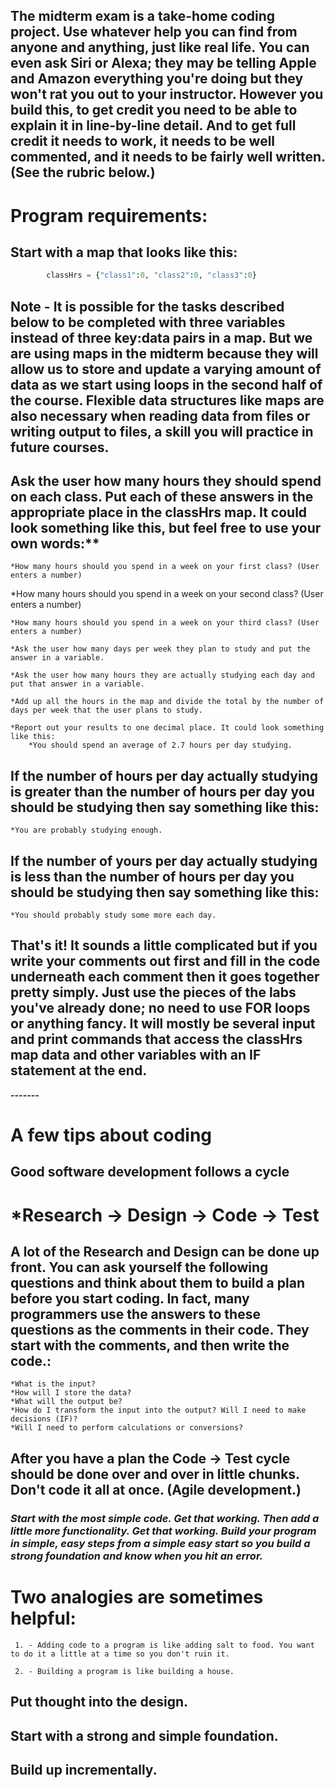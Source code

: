 ## The midterm exam is a take-home coding project. Use whatever help you can find from anyone and anything, just like real life. You can even ask Siri or Alexa; they may be telling Apple and Amazon everything you're doing but they won't rat you out to your instructor. However you build this, to get credit you need to be able to explain it in line-by-line detail. And to get full credit it needs to work, it needs to be well commented, and it needs to be fairly well written. (See the rubric below.)

# Program requirements:

## Start with a map that looks like this:

```python
        classHrs = {"class1":0, "class2":0, "class3":0}
```

## **Note** - It is possible for the tasks described below to be completed with three variables instead of three key:data pairs in a map. But we are using maps in the midterm because they will allow us to store and update a varying amount of data as we start using loops in the second half of the course. Flexible data structures like maps are also necessary when reading data from files or writing output to files, a skill you will practice in future courses.

## Ask the user how many hours they should spend on each class. Put each of these answers in the appropriate place in the classHrs map. It could look something like this, but feel free to use your own words:**

    *How many hours should you spend in a week on your first class? (User enters a number)

   *How many hours should you spend in a week on your second class? (User enters a number)

    *How many hours should you spend in a week on your third class? (User enters a number)

    *Ask the user how many days per week they plan to study and put the answer in a variable.

    *Ask the user how many hours they are actually studying each day and put that answer in a variable.

    *Add up all the hours in the map and divide the total by the number of days per week that the user plans to study.

    *Report out your results to one decimal place. It could look something like this:
        *You should spend an average of 2.7 hours per day studying.

## If the number of hours per day actually studying is greater than the number of hours per day you should be studying then say something like this:
    *You are probably studying enough.

## If the number of yours per day actually studying is less than the number of hours per day you should be studying then say something like this:
    *You should probably study some more each day.



## That's it! It sounds a little complicated but if you write your comments out first and fill in the code underneath each comment then it goes together pretty simply. Just use the pieces of the labs you've already done; no need to use FOR loops or anything fancy. It will mostly be several input and print commands that access the classHrs map data and other variables with an IF statement at the end.

**-------**

# A few tips about coding
## Good software development follows a cycle
#    *Research  -> Design  -> Code  -> Test

## A lot of the Research and Design can be done up front. You can ask yourself the following questions and think about them to build a plan before you start coding. In fact, many programmers use the answers to these questions as the comments in their code. They start with the comments, and then write the code.:

    *What is the input?
    *How will I store the data?
    *What will the output be?
    *How do I transform the input into the output? Will I need to make decisions (IF)?
    *Will I need to perform calculations or conversions?

## After you have a plan the Code -> Test cycle should be done over and over in little chunks. Don't code it all at once. (Agile development.)

### ***Start with the most simple code. Get that working. Then add a little more functionality. Get that working. Build your program in simple, easy steps from a simple easy start so you build a strong foundation and know when you hit an error.***

# Two analogies are sometimes helpful:
     1. - Adding code to a program is like adding salt to food. You want to do it a little at a time so you don't ruin it.

     2. - Building a program is like building a house.

## Put thought into the design.
## Start with a strong and simple foundation.
## Build up incrementally.
